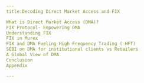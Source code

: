 ```yaml
---
title:Decoding Direct Market Access and FIX

What is Direct Market Access (DMA)?
FIX Protocol- Empowering DMA
Understanding FIX
FIX in Murex
FIX and DMA Fueling High Frequency Trading ( HFT)
SEBI on DMA for institutional clients vs Retailers
A Global View of DMA 
Conclusion
Appendix

---
```


